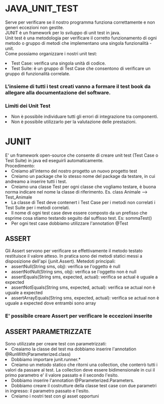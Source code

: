 # JAVA_UNIT_TEST
Serve per verificare se il nostro programma funziona correttamente e non generi eccezioni non gestite.</br>
JUNIT è un framework per lo sviluppo di unit test in java.</br>
Unit test è una metodologia per verificare il corretto funzionamento di ogni metodo o gruppo di metodi che implementano una singola funzionalità - unit.</br>
Come possiamo organizzare i nostri unit test:
<li>Test Case: verifica una singola unità di codice.</li>
<li>Test Suite: è un gruppo di Test Case che consentono di verificare un gruppo di funzionalità correlate.</li>
<h3>L'insieme di tutti i test creati vanno a formare il test book da allegare alla documentazione del software.</h3>
<h3>Limiti dei Unit Test</h3>
<li>Non è possibile individuare tutti gli errori di integrazione tra componenti.</li>
<li>Non è possibile utilizzarlo per la valutazione delle prestazioni.</li>
<h1>JUNIT</h1>
E' un framework open-source che consente di creare unit test (Test Case o Test Suite) in java ed eseguirli automaticamente.</br>
Procedimento:
<li>Creiamo all'interno del nostro progetto un nuovo progetto test</li>
<li>Creiamo un package che lo stesso nome del package da testare, in cui andreamo a inserire tutti i test.</li>
<li>Creiamo una classe Test per ogni classe che vogliamo testare, è buona norma indicare nel nome la classe di riferimento. Es. class Animale --> Test_Animale</li>
<li>La classe di Test deve contenert i Test Case per i metodi non correlati i Test Suite per i metodi correlati.</li>
<li>Il nome di ogni test case deve essere composto da un prefisso che esprime cosa stiamo testando seguito dal suffisso test. Es: sommaTest()</li>
<li>Per ogni test case dobbiamo utilizzare l'annotation @Test</li>
<h2>ASSERT</h2>
Gli Assert servono per verificare se effettivamente il metodo testato restituisce il valore atteso. In pratica sono dei metodi statici messi a disposizione dell'api (junit.Assert). Metedoti principali:
  <li>assertNull(String sms, obj): verifica se l'oggetto è null</li>
  <li>assertNotNull(String sms, obj): verifica se l'oggetto non è null</li>
  <li>assertEquals(String sms, expected, actual): verifica se actual è uguale a expected</li>
  <li>assertNotEquals(String sms, expected, actual): verifica se actual non è uguale a expected</li>
  <li>assertArrayEquals(String sms, expected, actual): verifica se actual non è uguale a expected dove entrambi sono array</li>
<h3>E' possibile creare Assert per verificare le eccezioni inserite</h3>  
<h2>ASSERT PARAMETRIZZATE</h2>
Sono utilizzate per creare test con parametrizzati:
<li>Creaiamo la classe del test ma dobbiamo inserire l'annotation @RunWith(Parameterized.class)</li>
<li>Dobbiamo importare junit.runner.*</li>
<li>Creiamo un metodo statico che ritorni una collection, che conterrò tutti i valori da passare al test. La collection deve essere bidimensionale in cui il primo parametro e' il valore passato e il secondo l'esito.</li>
<li>Dobbiamo inserire l'annotation @Parameterized.Parameters.</li>
<li>Dobbiamo creare il costrutture della classe test case con due parametri in ingresso: il parametro passato e l'esito.</li>
<li>Creiamo i nostri test con gi asset opportuni</li>

